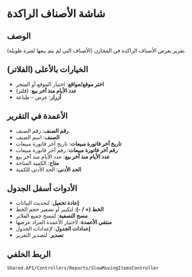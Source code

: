 # شاشة الأصناف الراكدة

## الوصف
تقرير يعرض الأصناف الراكدة في المخازن (الأصناف التي لم يتم بيعها لفترة طويلة).

## الخيارات بالأعلى (الفلاتر)
- **اختر موقع/مواقع**: اختيار الموقع أو المتجر
- **عدد الأيام منذ آخر بيع**: (فلتر)
- **أزرار**: عرض – طباعة

## الأعمدة في التقرير
- **رقم الصنف**: رقم الصنف
- **الصنف**: اسم الصنف
- **تاريخ آخر فاتورة مبيعات**: تاريخ آخر فاتورة مبيعات
- **رقم آخر فاتورة مبيعات**: رقم آخر فاتورة مبيعات
- **عدد الأيام منذ آخر بيع**: عدد الأيام منذ آخر بيع
- **متاح**: الكمية المتاحة
- **الحد الأدنى**: الحد الأدنى للكمية

## الأدوات أسفل الجدول
- **إعادة تحميل**: لتحديث البيانات
- **الخط (+ / -)**: لتكبير أو تصغير حجم الخط
- **مسح التصفية**: لمسح جميع الفلاتر
- **منتقي الأعمدة**: لاختيار الأعمدة المراد عرضها
- **إعدادات الجدول**: لإعدادات الجدول
- **تصدير**: لتصدير التقرير

## الربط الخلفي
`Shared.API/Controllers/Reports/SlowMovingItemsController`
